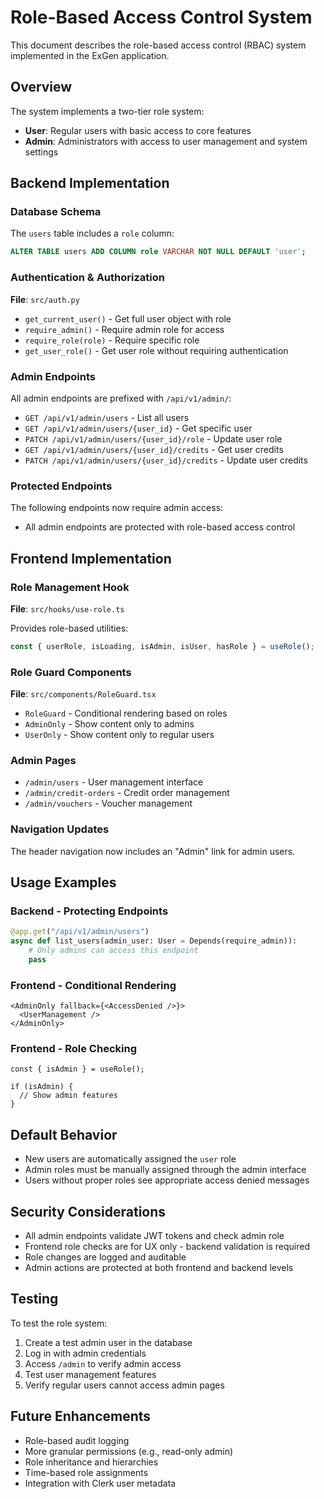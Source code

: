 # Role-Based Access Control System

This document describes the role-based access control (RBAC) system implemented in the ExGen application.

## Overview

The system implements a two-tier role system:
- **User**: Regular users with basic access to core features
- **Admin**: Administrators with access to user management and system settings

## Backend Implementation

### Database Schema

The `users` table includes a `role` column:
```sql
ALTER TABLE users ADD COLUMN role VARCHAR NOT NULL DEFAULT 'user';
```

### Authentication & Authorization

**File**: `src/auth.py`

- `get_current_user()` - Get full user object with role
- `require_admin()` - Require admin role for access
- `require_role(role)` - Require specific role
- `get_user_role()` - Get user role without requiring authentication

### Admin Endpoints

All admin endpoints are prefixed with `/api/v1/admin/`:

- `GET /api/v1/admin/users` - List all users
- `GET /api/v1/admin/users/{user_id}` - Get specific user
- `PATCH /api/v1/admin/users/{user_id}/role` - Update user role
- `GET /api/v1/admin/users/{user_id}/credits` - Get user credits
- `PATCH /api/v1/admin/users/{user_id}/credits` - Update user credits

### Protected Endpoints

The following endpoints now require admin access:
- All admin endpoints are protected with role-based access control

## Frontend Implementation

### Role Management Hook

**File**: `src/hooks/use-role.ts`

Provides role-based utilities:
```typescript
const { userRole, isLoading, isAdmin, isUser, hasRole } = useRole();
```

### Role Guard Components

**File**: `src/components/RoleGuard.tsx`

- `RoleGuard` - Conditional rendering based on roles
- `AdminOnly` - Show content only to admins
- `UserOnly` - Show content only to regular users

### Admin Pages

- `/admin/users` - User management interface
- `/admin/credit-orders` - Credit order management
- `/admin/vouchers` - Voucher management

### Navigation Updates

The header navigation now includes an "Admin" link for admin users.

## Usage Examples

### Backend - Protecting Endpoints

```python
@app.get("/api/v1/admin/users")
async def list_users(admin_user: User = Depends(require_admin)):
    # Only admins can access this endpoint
    pass
```

### Frontend - Conditional Rendering

```tsx
<AdminOnly fallback={<AccessDenied />}>
  <UserManagement />
</AdminOnly>
```

### Frontend - Role Checking

```tsx
const { isAdmin } = useRole();

if (isAdmin) {
  // Show admin features
}
```

## Default Behavior

- New users are automatically assigned the `user` role
- Admin roles must be manually assigned through the admin interface
- Users without proper roles see appropriate access denied messages

## Security Considerations

- All admin endpoints validate JWT tokens and check admin role
- Frontend role checks are for UX only - backend validation is required
- Role changes are logged and auditable
- Admin actions are protected at both frontend and backend levels

## Testing

To test the role system:

1. Create a test admin user in the database
2. Log in with admin credentials
3. Access `/admin` to verify admin access
4. Test user management features
5. Verify regular users cannot access admin pages

## Future Enhancements

- Role-based audit logging
- More granular permissions (e.g., read-only admin)
- Role inheritance and hierarchies
- Time-based role assignments
- Integration with Clerk user metadata 